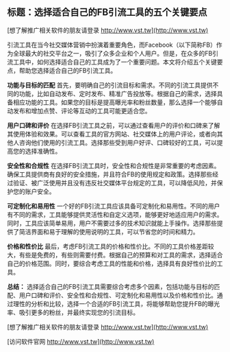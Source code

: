 ## **标题：选择适合自己的FB引流工具的五个关键要点**

[想了解推广相关软件的朋友请登录 http://www.vst.tw](http://www.vst.tw)

引流工具在当今社交媒体营销中扮演着重要角色，而Facebook（以下简称FB）作为全球最大的社交平台之一，吸引了众多企业和个人用户。但是，在众多的FB引流工具中，如何选择适合自己的工具成为了一个重要问题。本文将介绍五个关键要点，帮助您选择适合自己的FB引流工具。

**功能与目标的匹配**
首先，要明确自己的引流目标和需求。不同的引流工具提供不同的功能，比如自动发布、定时发布、精准广告投放等。根据自己的需求，选择具备相应功能的工具。如果您的目标是提高曝光率和粉丝数量，那么选择一个能够自动发布和增加点赞、评论等互动的工具可能更适合您。

**用户口碑和评价**
在选择FB引流工具之前，可以通过查看用户的评价和口碑来了解其使用体验和效果。可以查看工具的官方网站、社交媒体上的用户评论，或者向其他人咨询他们使用的引流工具。选择那些受到用户好评、口碑较好的工具，可以提高您的选择准确性。

**安全性和合规性**
在选择FB引流工具时，安全性和合规性是非常重要的考虑因素。确保工具提供商有良好的安全措施，并且符合FB的使用规定和政策。选择那些经过验证、被广泛使用并且没有违反社交媒体平台规定的工具，可以降低风险，并保护您的账户安全。

**可定制化和易用性**
一个好的FB引流工具应该具备可定制化和易用性。不同的用户有不同的需求，工具能够提供灵活性和自定义选项，能够更好地适应用户的需求。同时，工具应该简单易用，用户不需要过多的技术知识就能上手操作。选择那些提供了简洁界面和易于理解的使用说明的工具，可以节省您的时间和精力。

**价格和性价比**
最后，考虑FB引流工具的价格和性价比。不同的工具价格差距较大，有些是免费的，有些则需要付费。根据自己的预算和对工具的需求，选择适合自己的价格范围。同时，要综合考虑工具的性能和价格，选择具有良好性价比的工具。

**总结：**
选择适合自己的FB引流工具需要综合考虑多个因素，包括功能与目标的匹配、用户口碑和评价、安全性和合规性、可定制化和易用性以及价格和性价比。通过理性的分析和比较，选择一个合适的FB引流工具，将能够帮助您提升FB的曝光率、吸引更多的粉丝，并最终实现您的引流目标。

[想了解推广相关软件的朋友请登录 http://www.vst.tw](http://www.vst.tw)


[访问软件官网 http://www.vst.tw](http://www.vst.tw)
